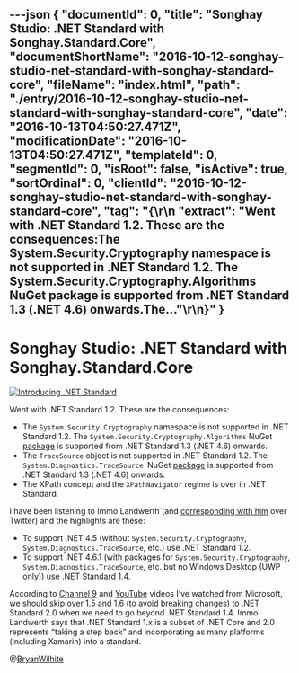 ---json
{
  "documentId": 0,
  "title": "Songhay Studio: .NET Standard with Songhay.Standard.Core",
  "documentShortName": "2016-10-12-songhay-studio-net-standard-with-songhay-standard-core",
  "fileName": "index.html",
  "path": "./entry/2016-10-12-songhay-studio-net-standard-with-songhay-standard-core",
  "date": "2016-10-13T04:50:27.471Z",
  "modificationDate": "2016-10-13T04:50:27.471Z",
  "templateId": 0,
  "segmentId": 0,
  "isRoot": false,
  "isActive": true,
  "sortOrdinal": 0,
  "clientId": "2016-10-12-songhay-studio-net-standard-with-songhay-standard-core",
  "tag": "{\r\n  \"extract\": \"Went with .NET Standard 1.2. These are the consequences:The System.Security.Cryptography namespace is not supported in .NET Standard 1.2. The System.Security.Cryptography.Algorithms NuGet package is supported from .NET Standard 1.3 (.NET 4.6) onwards.The...\"\r\n}"
}
---

# Songhay Studio: .NET Standard with Songhay.Standard.Core

[<img alt="Introducing .NET Standard" src="https://farm6.staticflickr.com/5519/29639839953_5f0fe95381_z_d.jpg">](https://blogs.msdn.microsoft.com/dotnet/2016/09/26/introducing-net-standard/ "Introducing .NET Standard")

Went with .NET Standard 1.2. These are the consequences:

* The `System.Security.Cryptography` namespace is not supported in .NET Standard 1.2. The `System.Security.Cryptography.Algorithms` NuGet [package](https://www.nuget.org/packages/System.Security.Cryptography.Algorithms/) is supported from .NET Standard 1.3 (.NET 4.6) onwards.
* The `TraceSource` object is not supported in .NET Standard 1.2. The `System.Diagnostics.TraceSource `NuGet [package](https://www.nuget.org/packages/System.Diagnostics.TraceSource/) is supported from .NET Standard 1.3 (.NET 4.6) onwards.
* The XPath concept and the `XPathNavigator` regime is over in .NET Standard.

I have been listening to Immo Landwerth (and [corresponding with him](https://twitter.com/BryanWilhite/status/785944202525814784) over Twitter) and the highlights are these:

* To support .NET 4.5 (without `System.Security.Cryptography`, `System.Diagnostics.TraceSource`, etc.) use .NET Standard 1.2.
* To support .NET 4.6.1 (with packages for `System.Security.Cryptography`, `System.Diagnostics.TraceSource`, etc. but no Windows Desktop (UWP only)) use .NET Standard 1.4.

According to [Channel 9](https://channel9.msdn.com/Blogs/Seth-Juarez/What-is-NET-Standard) and [YouTube](https://www.youtube.com/watch?v=eCEczPk0qkc) videos I’ve watched from Microsoft, we should skip over 1.5 and 1.6 (to avoid breaking changes) to .NET Standard 2.0 when we need to go beyond .NET Standard 1.4. Immo Landwerth says that .NET Standard 1.x is a subset of .NET Core and 2.0 represents “taking a step back” and incorporating as many platforms (including Xamarin) into a standard.

@[BryanWilhite](https://twitter.com/BryanWilhite)
